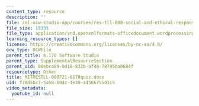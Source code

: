 ```yaml
---
content_type: resource
description: ''
file: /ol-ocw-studio-app/courses/res-tll-008-social-and-ethical-responsibilities-of-computing-serc-fall-2021/f78d5bc75a58604c1e304456675501c5_MITRESTLL-008F21-6170quiz.docx
file_size: 19335
file_type: application/vnd.openxmlformats-officedocument.wordprocessingml.document
learning_resource_types: []
license: https://creativecommons.org/licenses/by-nc-sa/4.0/
ocw_type: OCWFile
parent_title: 6.170 Software Studio
parent_type: SupplementalResourceSection
parent_uid: 00ebca89-0d18-832b-af40-78795ba0684f
resourcetype: Other
title: MITRESTLL-008F21-6170quiz.docx
uid: f78d5bc7-5a58-604c-1e30-4456675501c5
video_metadata:
  youtube_id: null
---
```

